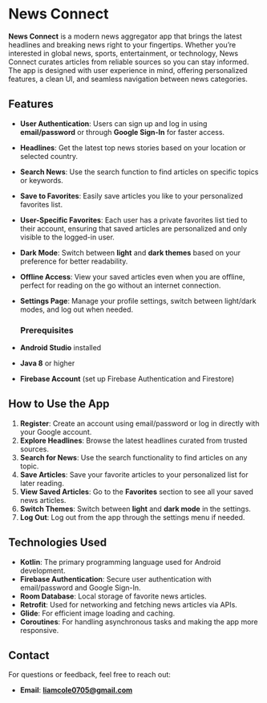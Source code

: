 # News Connect

**News Connect** is a modern news aggregator app that brings the latest headlines and breaking news right to your fingertips. Whether you’re interested in global news, sports, entertainment, or technology, News Connect curates articles from reliable sources so you can stay informed. The app is designed with user experience in mind, offering personalized features, a clean UI, and seamless navigation between news categories.

## Features

- **User Authentication**: Users can sign up and log in using **email/password** or through **Google Sign-In** for faster access.
- **Headlines**: Get the latest top news stories based on your location or selected country.
- **Search News**: Use the search function to find articles on specific topics or keywords.
- **Save to Favorites**: Easily save articles you like to your personalized favorites list.
- **User-Specific Favorites**: Each user has a private favorites list tied to their account, ensuring that saved articles are personalized and only visible to the logged-in user.
- **Dark Mode**: Switch between **light** and **dark themes** based on your preference for better readability.
- **Offline Access**: View your saved articles even when you are offline, perfect for reading on the go without an internet connection.
- **Settings Page**: Manage your profile settings, switch between light/dark modes, and log out when needed.


   ### Prerequisites

- **Android Studio** installed
- **Java 8** or higher
- **Firebase Account** (set up Firebase Authentication and Firestore)


## How to Use the App

1. **Register**: Create an account using email/password or log in directly with your Google account.
2. **Explore Headlines**: Browse the latest headlines curated from trusted sources.
3. **Search for News**: Use the search functionality to find articles on any topic.
4. **Save Articles**: Save your favorite articles to your personalized list for later reading.
5. **View Saved Articles**: Go to the **Favorites** section to see all your saved news articles.
6. **Switch Themes**: Switch between **light** and **dark mode** in the settings.
7. **Log Out**: Log out from the app through the settings menu if needed.

## Technologies Used

- **Kotlin**: The primary programming language used for Android development.
- **Firebase Authentication**: Secure user authentication with email/password and Google Sign-In.
- **Room Database**: Local storage of favorite news articles.
- **Retrofit**: Used for networking and fetching news articles via APIs.
- **Glide**: For efficient image loading and caching.
- **Coroutines**: For handling asynchronous tasks and making the app more responsive.


## Contact

For questions or feedback, feel free to reach out:

- **Email**: **liamcole0705@gmail.com**
   
